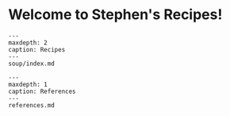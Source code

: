 # Welcome to Stephen's Recipes!

```{toctree}
---
maxdepth: 2
caption: Recipes
---
soup/index.md
```

```{toctree}
---
maxdepth: 1
caption: References
---
references.md
```

